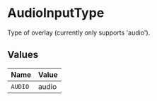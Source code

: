# AudioInputType

Type of overlay (currently only supports 'audio').


## Values

| Name    | Value   |
| ------- | ------- |
| `AUDIO` | audio   |
